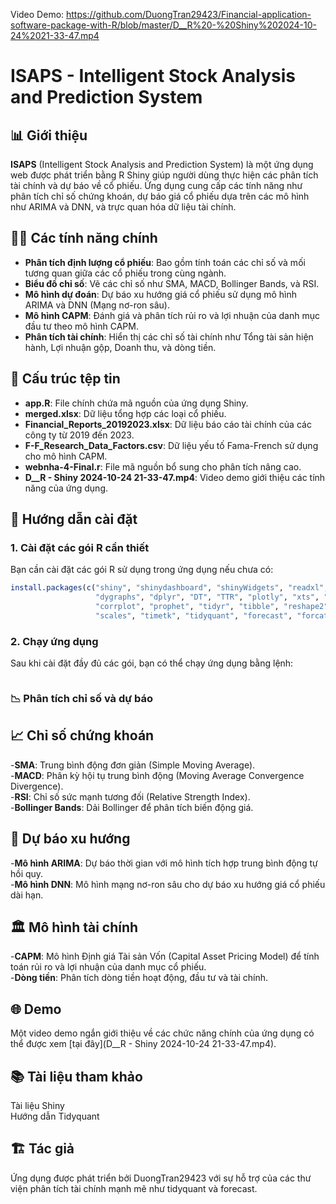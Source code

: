 Video Demo: https://github.com/DuongTran29423/Financial-application-software-package-with-R/blob/master/D__R%20-%20Shiny%202024-10-24%2021-33-47.mp4
# ISAPS - Intelligent Stock Analysis and Prediction System

## 📊 Giới thiệu

**ISAPS** (Intelligent Stock Analysis and Prediction System) là một ứng dụng web được phát triển bằng R Shiny giúp người dùng thực hiện các phân tích tài chính và dự báo về cổ phiếu. Ứng dụng cung cấp các tính năng như phân tích chỉ số chứng khoán, dự báo giá cổ phiếu dựa trên các mô hình như ARIMA và DNN, và trực quan hóa dữ liệu tài chính.

## 🧑‍💻 Các tính năng chính

- **Phân tích định lượng cổ phiếu**: Bao gồm tính toán các chỉ số và mối tương quan giữa các cổ phiếu trong cùng ngành.  
- **Biểu đồ chỉ số**: Vẽ các chỉ số như SMA, MACD, Bollinger Bands, và RSI.  
- **Mô hình dự đoán**: Dự báo xu hướng giá cổ phiếu sử dụng mô hình ARIMA và DNN (Mạng nơ-ron sâu).  
- **Mô hình CAPM**: Đánh giá và phân tích rủi ro và lợi nhuận của danh mục đầu tư theo mô hình CAPM.  
- **Phân tích tài chính**: Hiển thị các chỉ số tài chính như Tổng tài sản hiện hành, Lợi nhuận gộp, Doanh thu, và dòng tiền.  

## 📂 Cấu trúc tệp tin

- **app.R**: File chính chứa mã nguồn của ứng dụng Shiny.  
- **merged.xlsx**: Dữ liệu tổng hợp các loại cổ phiếu.  
- **Financial_Reports_20192023.xlsx**: Dữ liệu báo cáo tài chính của các công ty từ 2019 đến 2023.  
- **F-F_Research_Data_Factors.csv**: Dữ liệu yếu tố Fama-French sử dụng cho mô hình CAPM.  
- **webnha-4-Final.r**: File mã nguồn bổ sung cho phân tích nâng cao.  
- **D__R - Shiny 2024-10-24 21-33-47.mp4**: Video demo giới thiệu các tính năng của ứng dụng.  

## 🚀 Hướng dẫn cài đặt

### 1. Cài đặt các gói R cần thiết
Bạn cần cài đặt các gói R sử dụng trong ứng dụng nếu chưa có:
```r
install.packages(c("shiny", "shinydashboard", "shinyWidgets", "readxl", "readr", "quantmod", 
                   "dygraphs", "dplyr", "DT", "TTR", "plotly", "xts", "lubridate", "stringr", 
                   "corrplot", "prophet", "tidyr", "tibble", "reshape2", "jsonlite", "treemap", 
                   "scales", "timetk", "tidyquant", "forecast", "forcats", "tidyverse", "keras"))
````````


### 2. Chạy ứng dụng
Sau khi cài đặt đầy đủ các gói, bạn có thể chạy ứng dụng bằng lệnh:
```shiny::runApp("path_to_your_project")
````````
### 📉 Phân tích chỉ số và dự báo
## 📈 Chỉ số chứng khoán
-**SMA**: Trung bình động đơn giản (Simple Moving Average).  
-**MACD**: Phân kỳ hội tụ trung bình động (Moving Average Convergence Divergence).  
-**RSI**: Chỉ số sức mạnh tương đối (Relative Strength Index).  
-**Bollinger Bands**: Dải Bollinger để phân tích biến động giá.  
## 🔮 Dự báo xu hướng
-**Mô hình ARIMA**: Dự báo thời gian với mô hình tích hợp trung bình động tự hồi quy.  
-**Mô hình DNN**: Mô hình mạng nơ-ron sâu cho dự báo xu hướng giá cổ phiếu dài hạn.  
## 🏛️ Mô hình tài chính
-**CAPM**: Mô hình Định giá Tài sản Vốn (Capital Asset Pricing Model) để tính toán rủi ro và lợi nhuận của danh mục cổ phiếu.  
-**Dòng tiền**: Phân tích dòng tiền hoạt động, đầu tư và tài chính.  
## 🌐 Demo
Một video demo ngắn giới thiệu về các chức năng chính của ứng dụng có thể được xem [tại đây](D__R - Shiny 2024-10-24 21-33-47.mp4).
## 📚 Tài liệu tham khảo
Tài liệu Shiny  
Hướng dẫn Tidyquant  
## 🏗️ Tác giả
Ứng dụng được phát triển bởi DuongTran29423 với sự hỗ trợ của các thư viện phân tích tài chính mạnh mẽ như tidyquant và forecast.

